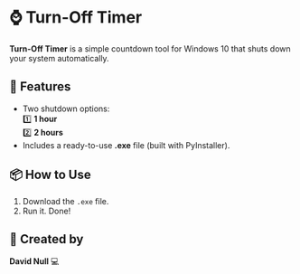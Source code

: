 # ⌚ Turn-Off Timer  

**Turn-Off Timer** is a simple countdown tool for Windows 10 that shuts down your system automatically.  

## 🚀 Features  
- Two shutdown options:  
  1️⃣ **1 hour**  
  2️⃣ **2 hours**  
- Includes a ready-to-use **.exe** file (built with PyInstaller).  

## 📦 How to Use  
1. Download the `.exe` file.  
2. Run it. Done!  

## 👤 Created by  
**David Null** 💻  
